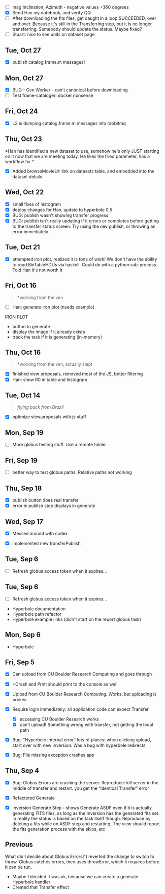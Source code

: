 
- [ ] mag Inclination, Azimuth - negative values +360 degrees
- [x] Send Han my notebook, and verify QQ
- [ ] After downloading the fits files, get caught in a loop SUCCEEDED, over and over. Because it's still in the Transferring step, but it is no longer transferring. Somebody should update the status. Maybe fixed?
- [ ] Stuart: nice to see units on dataset page

## Tue, Oct 27
- [x] publish catalog.frame.m messages!

## Mon, Oct 27
- [x] BUG - Gen Worker - can't canonical before downloading
- [ ] Test frame-cataloger: docker nonsense

## Fri, Oct 24
- [x] L2 is dumping catalog.frame.m messages into rabbitmq

## Thu, Oct 23
*Han has identified a new dataset to use, somehow he's only JUST starting on it now that we are meeting today. He likes the fried parameter, has a workflow for *
- [x] Added browseMovieUrl link on datasets table, and embedded into the dataset details

## Wed, Oct 22
- [x] small fixes of histogram
- [x] deploy changes for Han, update to hyperbole 0.5
- [x] BUG: publish wasn't showing transfer progress
- [x] BUG: publish isn't really updating if it errors or completes before getting to the transfer status screen. Try using the dev publish, or throwing an error immediately

## Tue, Oct 21
- [x] attempted iron plot, realized it is tons of work! We don't have the ability to read BinTableHDUs via haskell. Could do with a python sub-process. Told Han it's not worth it

## Fri, Oct 16
> *working from the van
- [ ] Han: generate iron plot (needs example)

IRON PLOT
* button to generate
* display the image if it already exists
* track the task if it is generating (in-memory)

## Thu, Oct 16
> *working from the van, actually slept

- [x] finished view proposals, removed most of the JS, better filtering
- [x] Han: show R0 in table and histogram

## Tue, Oct 14

> *flying back from Brazil*

- [x] optimize view.proposals with js stuff

## Mon, Sep 19
- [ ] More globus testing stuff. Use a remote folder

## Fri, Sep 19
- [ ] better way to test globus paths. Relative paths not working

## Thu, Sep 18
- [x] publish button does real transfer
- [x] error in publish step displays in generate

## Wed, Sep 17
- [x] Messed around with codex
- [x] implemented new transferPublish


## Tue, Sep 6
- [ ] Refresh globus access token when it expires...

Tue, Sep 6
----------
- [ ] Refresh globus access token when it expires...
- Hyperbole documentation
- Hyperbole path refactor
- Hyperbole example links
(didn't start on the report globus task)

Mon, Sep 6
----------
- Hyperbole

Fri, Sep 5
----------

- [x] Can upload from CU Boulder Research Computing and goes through
- [x] +Crash and Print should print to the console as well
- [x] Upload from CU Boulder Research Computing. Works, but uploading is broken
- [x] Require login immediately: all application code can expect Transfer
  - [x] accessing CU Boulder Research works
  - [x] can't upload! Something wrong with transfer, not getting the local path
- [x] Bug: "Hyperbole internal error" lots of places: when clicking upload, start over with new inversion. Was a bug with hyperbole redirects
- [x] Bug: File missing exception crashes app


Thu, Sep 4
----------
- [x] Bug: Globus Errors are crashing the server: Reproduce: kill server in the middle of transfer and restart. you get the “Identical Transfer” error
- [x] Refactored Generate
- [x] Inversion Generate Step - shows Generate ASDF even if it is actually generating FITS files, as long as the Inversion has the generated fits set. In reality the status is based on the task itself though. Reproduce by deleting a fits while on ASDF step and restarting. The view should report the fits generation process with the skips, etc


Previous
----------
What did I decide about Globus Errors? I reverted the change to switch to throw. Globus catches errors, then uses throwError, which it requires before it can be run.
* Maybe I decided it was ok, because we can create a generate Hyperbole handler
* Created that Transfer effect
